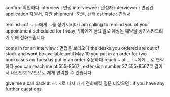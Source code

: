 confirm 확인하다
interview : 면접
interviewee : 면접자
interviewer : 면접관
application 지원서, 지원
shipment : 화물, 선적
estimate : 견적서

remind ~of ... :~에게 ...을 상기시키다
i am calling to remind you of your appointment scheduled for friday
귀하에게 금요일로 예정된 예약을 상기시켜드리기 위해 전화드립니다

come in for an interview : 면접을 보러오다
the desks you ordered are out of stock and wont be available until May 10
you put in an order for two bookcases on Tuesday
put in an order 주문하다
reach ~ at ... : ~에게 ...로 연락하다
you can reach me at 555-8567 , extension number 27
555-8567로 걸어서 내선번호 27번으로 제게 연락할 수 있습니다

give me a call back at ~ : ~로 다시 내게 전화해줘
질문 더있으면 : if you have any further questions


